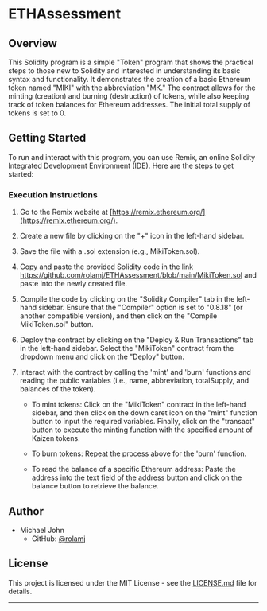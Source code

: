 # ETHAssessment

## Overview

This Solidity program is a simple "Token" program that shows the practical steps to those new to Solidity and interested in understanding its basic syntax and functionality. It demonstrates the creation of a basic Ethereum token named "MIKI" with the abbreviation "MK." The contract allows for the minting (creation) and burning (destruction) of tokens, while also keeping track of token balances for Ethereum addresses. The initial total supply of tokens is set to 0.

## Getting Started

To run and interact with this program, you can use Remix, an online Solidity Integrated Development Environment (IDE). Here are the steps to get started:

### Execution Instructions

1. Go to the Remix website at [https://remix.ethereum.org/](https://remix.ethereum.org/).

2. Create a new file by clicking on the "+" icon in the left-hand sidebar.

3. Save the file with a .sol extension (e.g., MikiToken.sol).

4. Copy and paste the provided Solidity code in the link https://github.com/rolamj/ETHAssessment/blob/main/MikiToken.sol and paste into the newly created file.

5. Compile the code by clicking on the "Solidity Compiler" tab in the left-hand sidebar. Ensure that the "Compiler" option is set to "0.8.18" (or another compatible version), and then click on the "Compile MikiToken.sol" button.

6. Deploy the contract by clicking on the "Deploy & Run Transactions" tab in the left-hand sidebar. Select the "MikiToken" contract from the dropdown menu and click on the "Deploy" button.

7. Interact with the contract by calling the 'mint' and 'burn' functions and reading the public variables (i.e., name, abbreviation, totalSupply, and balances of the token).

   - To mint tokens: Click on the "MikiToken" contract in the left-hand sidebar, and then click on the down caret icon on the "mint" function button to input the required variables. Finally, click on the "transact" button to execute the minting function with the specified amount of Kaizen tokens.

   - To burn tokens: Repeat the process above for the 'burn' function.

   - To read the balance of a specific Ethereum address: Paste the address into the text field of the address button and click on the balance button to retrieve the balance.

## Author

- Michael John
  - GitHub: [@rolamj](https://github.com/rolamj)

## License

This project is licensed under the MIT License - see the [LICENSE.md](LICENSE.md) file for details.

---
